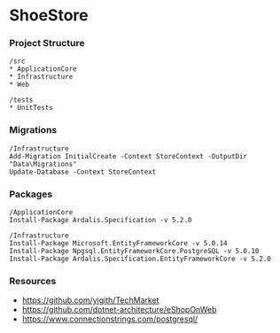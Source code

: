 # ShoeStore

### Project Structure
```
/src
* ApplicationCore
* Infrastructure
* Web

/tests
* UnitTests

```

### Migrations
```
/Infrastructure
Add-Migration InitialCreate -Context StoreContext -OutputDir "Data\Migrations"
Update-Database -Context StoreContext
```

### Packages
```
/ApplicationCore
Install-Package Ardalis.Specification -v 5.2.0

/Infrastructure
Install-Package Microsoft.EntityFrameworkCore -v 5.0.14
Install-Package Npgsql.EntityFrameworkCore.PostgreSQL -v 5.0.10
Install-Package Ardalis.Specification.EntityFrameworkCore -v 5.2.0
```

### Resources

* https://github.com/yigith/TechMarket
* https://github.com/dotnet-architecture/eShopOnWeb
* https://www.connectionstrings.com/postgresql/